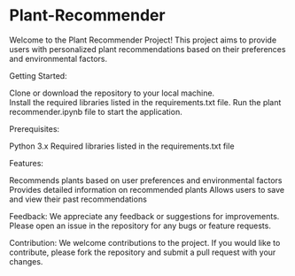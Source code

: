 # Plant-Recommender

Welcome to the Plant Recommender Project! This project aims to provide users with personalized plant recommendations based on their preferences and environmental factors.
 
Getting Started:

   Clone or download the repository to your local machine.  
   Install the required libraries listed in the requirements.txt file.
   Run the plant recommender.ipynb file to start the application.
   
Prerequisites:

   Python 3.x
   Required libraries listed in the requirements.txt file

Features:

   Recommends plants based on user preferences and environmental factors
   Provides detailed information on recommended plants
   Allows users to save and view their past recommendations
   
Feedback:
   We appreciate any feedback or suggestions for improvements. Please open an issue in the repository for any bugs or feature requests.

Contribution:
   We welcome contributions to the project. If you would like to contribute, please fork the repository and submit a pull request with your changes.

